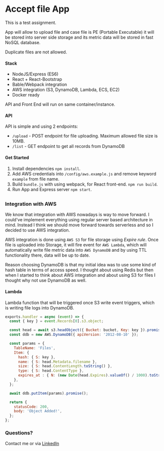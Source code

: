 # Accept file App
This is a test assignment.

App will allow to upload file and case file is PE (Portable Executable) it will be stored into server side storage and its metric data will be stored in fast NoSQL database.

Duplicate files are not allowed.

#### Stack
- NodeJS/Express (ES6)
- React + React-Bootstrap
- Bable/Webpack integration
- AWS integration (S3, DynamoDB, Lambda, ECS, EC2)
- Docker ready

API and Front End will run on same container/instance.

#### API

API is simple and using 2 endpoints:

- `/upload` - POST endpoint for file uploading. Maximum allowed file size is 10MB.
- `/list` - GET endpoint to get all records from DynamoDB

#### Get Started

1. Install dependencies `npm install`.
2. Add AWS credentials into `/config/aws.example.js` and remove keyword `example` from file name.
2. Build `bundle.js` with using webpack, for React front-end. `npm run build`.
3. Run App and Express server `npm start`.

##
### Integration with AWS

We know that integration with AWS nowadays is way to move forward. I could've implement everything using regular server based architecture in mind. Instead I think we should move forward towards serverless and so I decided to use AWS integration.

AWS integration is done using `AWS S3` for file storage using *Expire rule*. Once file is uploaded into Storage, it will fire event for `AWS Lambda`, which will automatically write file metric data into `AWS DynamoDB` and by using TTL functionality there, data will be up to date.

Reason choosing DynamoDB is that my initial idea was to use some kind of hash table in terms of access speed. I thought about using Redis but then when I started to think about AWS integration and about using S3 for files I thought why not use DynamoDB as well.

#### Lambda

Lambda function that will be triggered once S3 write event triggers, which is writing file logs into DynamoDB.

```javascript
exports.handler = async (event) => {
  const { key } = event.Records[0].s3.object;

  const head = await s3.headObject({ Bucket: bucket, Key: key }).promise();
  const ddb = new AWS.DynamoDB({ apiVersion: '2012-08-10' });

  const params = {
    TableName: 'Files',
    Item: {
      hash: { S: key },
      name: { S: head.Metadata.filename },
      size: { S: head.ContentLength.toString() },
      type: { S: head.ContentType },
      expires_at : { N: (new Date(head.Expires).valueOf() / 1000).toString()},
    },
  };

  await ddb.putItem(params).promise();

  return {
    statusCode: 200,
    body: 'Object Added!',
  };
};
```

### Questions?

Contact me or via [LinkedIn](https://www.linkedin.com/in/rando-rostok-msc-a1118a161)
